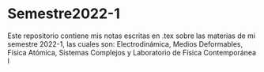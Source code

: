 # Semestre2022-1
Este repositorio contiene mis notas escritas en .tex sobre las materias de mi semestre 2022-1, las cuales son: Electrodinámica, Medios Deformables, Física Atómica, Sistemas Complejos y Laboratorio de Física Contemporánea I

